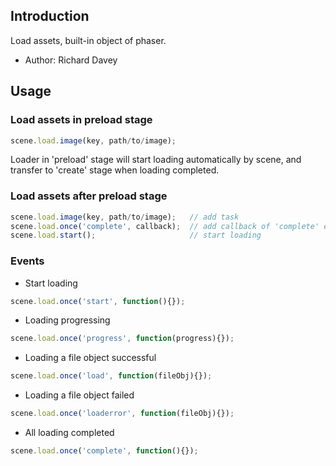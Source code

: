 ## Introduction

Load assets, built-in object of phaser.

- Author: Richard Davey

## Usage

### Load assets in preload stage

```javascript
scene.load.image(key, path/to/image);
```

Loader in 'preload' stage will start loading automatically by scene, and transfer to 'create' stage when loading completed.

### Load assets after preload stage

```javascript
scene.load.image(key, path/to/image);   // add task
scene.load.once('complete', callback);  // add callback of 'complete' event
scene.load.start();                     // start loading
```

### Events

- Start loading

```javascript
scene.load.once('start', function(){});
```

- Loading progressing

```javascript
scene.load.once('progress', function(progress){});
```

- Loading a file object successful

```javascript
scene.load.once('load', function(fileObj){});
```

- Loading a file object failed

```javascript
scene.load.once('loaderror', function(fileObj){});
```

- All loading completed

```javascript
scene.load.once('complete', function(){});
```